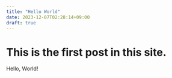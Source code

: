 ```yaml
---
title: "Hello World"
date: 2023-12-07T02:28:14+09:00
draft: true
---
```


# This is the first post in this site.
Hello, World!